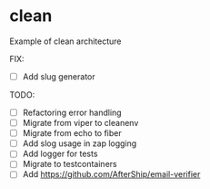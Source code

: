 # clean
Example of clean architecture

FIX:
- [ ] Add slug generator

TODO:
- [ ] Refactoring error handling
- [ ] Migrate from viper to cleanenv
- [ ] Migrate from echo to fiber
- [ ] Add slog usage in zap logging
- [ ] Add logger for tests
- [ ] Migrate to testcontainers
- [ ] Add https://github.com/AfterShip/email-verifier 